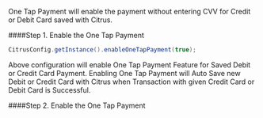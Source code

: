 One Tap Payment will enable the payment without entering CVV for Credit or Debit Card saved with Citrus.

####Step 1. Enable the One Tap Payment
 ```java
CitrusConfig.getInstance().enableOneTapPayment(true);
 ``` 
Above configuration will enable One Tap Payment Feature for Saved Debit or Credit Card Payment.
    Enabling One Tap Payment will Auto Save new Debit or Credit Card with Citrus when Transaction with given Credit Card or Debit Card is Successful.
    
####Step 2. Enable the One Tap Payment    
    
    

